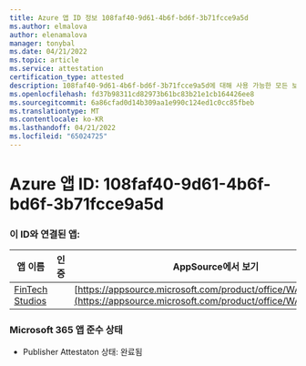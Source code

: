 ```yaml
---
title: Azure 앱 ID 정보 108faf40-9d61-4b6f-bd6f-3b71fcce9a5d
ms.author: elmalova
author: elenamalova
manager: tonybal
ms.date: 04/21/2022
ms.topic: article
ms.service: attestation
certification_type: attested
description: 108faf40-9d61-4b6f-bd6f-3b71fcce9a5d에 대해 사용 가능한 모든 보안 및 규정 준수 정보입니다.
ms.openlocfilehash: fd37b98311cd82973b61bc83b21e1cb164426ee8
ms.sourcegitcommit: 6a86cfad0d14b309aa1e990c124ed1c0cc85fbeb
ms.translationtype: MT
ms.contentlocale: ko-KR
ms.lasthandoff: 04/21/2022
ms.locfileid: "65024725"
---
```

# <a name="azure-app-id-108faf40-9d61-4b6f-bd6f-3b71fcce9a5d"></a>Azure 앱 ID: 108faf40-9d61-4b6f-bd6f-3b71fcce9a5d


### <a name="apps-associated-with-this-id"></a>이 ID와 연결된 앱:
| **앱 이름** | **인증** | **AppSource에서 보기** |
|--------------|---------------|-----------------------|
| [FinTech Studios](../forward/WA200003969.md) |  | [https://appsource.microsoft.com/product/office/WA200003969](https://appsource.microsoft.com/product/office/WA200003969) |

### <a name="microsoft-365-app-compliance-status"></a>Microsoft 365 앱 준수 상태
- Publisher Attestaton 상태: 완료됨
